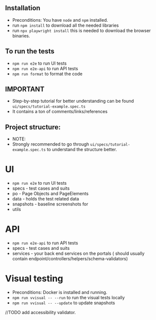 ## Installation

- Preconditions: You have `node` and `npm` installed.
- run `npm install` to download all the needed libraries
- run `npx playwright install` this is needed to download the browser binaries.

## To run the tests
- `npm run e2e` to run UI tests
- `npm run e2e-api` to run API tests
- `npm run format` to format the code

## IMPORTANT 
- Step-by-step tutorial for better understanding can be found `ui/specs/tutorial-example.spec.ts`
- It contains a ton of comments/links/references

## Project structure:

- NOTE: 
- Strongly recommended to go through `ui/specs/tutorial-example.spec.ts` to understand the structure better.

# UI 
- `npm run e2e` to run UI tests
- specs - test cases and suits
- po - Page Objects and PageElements
- data - holds the test related data
- snapshots - baseline screenshots for 
- utils

# API 
- `npm run e2e-api` to run API tests
- specs - test cases and suits
- services - your back end services on the portals ( should usually contain endpoint/controllers/helpers/schema-validators)

# Visual testing 
- Preconditions: Docker is installed and running.
- `npm run vvisual -- --run` to run the visual tests locally
- `npm run vvisual -- --update` to update snapshots

//TODO add accessibility validator.

